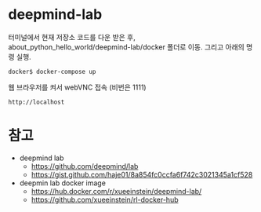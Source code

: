 # deepmind-lab

터미널에서 현재 저장소 코드를 다운 받은 후, about_python_hello_world/deepmind-lab/docker 폴더로 이동. 그리고 아래의 명령 실행.
```
docker$ docker-compose up
```
웹 브라우저를 켜서 webVNC 접속 (비번은 1111)
```
http://localhost
```


# 참고
* deepmind lab
  * https://github.com/deepmind/lab
  * https://gist.github.com/haje01/8a854fc0ccfa6f742c3021345a1cf528
* deepmin lab docker image 
  * https://hub.docker.com/r/xueeinstein/deepmind-lab/
  * https://github.com/xueeinstein/rl-docker-hub
